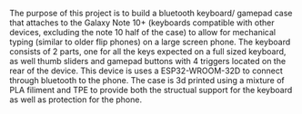 The purpose of this project is to build a bluetooth keyboard/ gamepad case that attaches to the Galaxy Note 10+ (keyboards compatible with other devices, excluding the note 10 half of the case) to allow for mechanical typing (similar to older flip phones) on a large screen phone. The keyboard consists of 2 parts, one for all the keys expected on a full sized keyboard, as well thumb sliders and gamepad buttons with 4 triggers located on the rear of the device. This device is uses a ESP32-WROOM-32D to connect through bluetooth to the phone. The case is 3d printed using a mixture of PLA filiment and TPE to provide both the structual support for the keyboard as well as protection for the phone.
